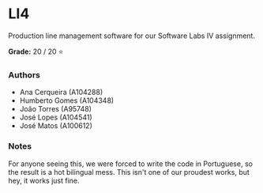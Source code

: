 # LI4

Production line management software for our Software Labs IV assignment.

**Grade:** 20 / 20 :star:

### Authors

 - Ana Cerqueira (A104288)
 - Humberto Gomes (A104348)
 - João Torres (A95748)
 - José Lopes (A104541)
 - José Matos (A100612)

### Notes

For anyone seeing this, we were forced to write the code in Portuguese, so the result is a hot
bilingual mess. This isn't one of our proudest works, but hey, it works just fine.
